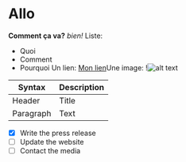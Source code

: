 
# Allo

**Comment ça va?** *bien!* Liste:

- Quoi
- Comment
- Pourquoi
Un lien: [Mon lien](https://www.example.com)Une image: !![alt text](image.jpg)

| Syntax | Description |
| ----------- | ----------- |
| Header | Title |
| Paragraph | Text |
- [x] Write the press release
- [ ] Update the website
- [ ] Contact the media
